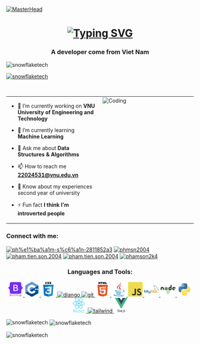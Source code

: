[![MasterHead](https://user-images.githubusercontent.com/74038190/221352995-5ac18bdf-1a19-4f99-bbb6-77559b220470.gif)](https://www.facebook.com/pham.tien.son.2004/)
<h1 align="center">
<a href="https://git.io/typing-svg"><img src="https://readme-typing-svg.demolab.com?font=Cascadia+Code+ExtraBold&pause=1000&random=false&width=500&height=70&duration=4000&size=35&center=true&lines=Hi+There!%F0%9F%91%8B;I'm+SnowflakeTech!+%E2%9D%84%EF%B8%8F" alt="Typing SVG" /></a>
</h1>
<h3 align="center">A developer come from Viet Nam</h3>

<p align="left"> <img src="https://komarev.com/ghpvc/?username=snowflaketech&label=Profile%20views&color=0e75b6&style=flat" alt="snowflaketech" /> </p>

<p align="left"> <a href="https://github.com/ryo-ma/github-profile-trophy"><img src="https://github-profile-trophy.vercel.app/?username=snowflaketech" alt="snowflaketech" /></a> </p>

<p align="left"> <a href="https://twitter.com/" target="blank"><img src="https://img.shields.io/twitter/follow/?logo=twitter&style=for-the-badge" alt="" /></a> </p>

<table>
  <tr>
    <td valign="top" width="50%">
    
- 🔭 I’m currently working on **VNU University of Engineering and Technology**
- 🌱 I’m currently learning **Machine Learning**
- 💬 Ask me about **Data Structures & Algorithms**
- 📫 How to reach me **22024531@vnu.edu.vn**
- 📄 Know about my experiences second year of university
- ⚡ Fun fact **I think I'm introverted people**
    </td>
    
    <td valign="top" width="50%">
    
<img src="https://camo.githubusercontent.com/7de37139d0b4c1ce40865e799b446c0e963a3dd8fb68d239707237c40604fa3d/68747470733a2f2f63646e2e6472696262626c652e636f6d2f75736572732f3733303730332f73637265656e73686f74732f363538313234332f6176656e746f2e676966" alt="Coding" width="100%">
  </tr>
</table>

<h3 align="left">Connect with me:</h3>
<p align="left">
<a href="https://linkedin.com/in/ph%e1%ba%a1m-s%c6%a1n-2811852a3" target="blank"><img align="center" src="https://raw.githubusercontent.com/rahuldkjain/github-profile-readme-generator/master/src/images/icons/Social/linked-in-alt.svg" alt="ph%e1%ba%a1m-s%c6%a1n-2811852a3" height="30" width="40" /></a>
<a href="https://kaggle.com/phmsn2004" target="blank"><img align="center" src="https://raw.githubusercontent.com/rahuldkjain/github-profile-readme-generator/master/src/images/icons/Social/kaggle.svg" alt="phmsn2004" height="30" width="40" /></a>
<a href="https://fb.com/pham.tien.son.2004" target="blank"><img align="center" src="https://raw.githubusercontent.com/rahuldkjain/github-profile-readme-generator/master/src/images/icons/Social/facebook.svg" alt="pham.tien.son.2004" height="30" width="40" /></a>
<a href="https://instagram.com/pham.tien.son.2004" target="blank"><img align="center" src="https://raw.githubusercontent.com/rahuldkjain/github-profile-readme-generator/master/src/images/icons/Social/instagram.svg" alt="pham.tien.son.2004" height="30" width="40" /></a>
<a href="https://www.leetcode.com/phamson2k4" target="blank"><img align="center" src="https://raw.githubusercontent.com/rahuldkjain/github-profile-readme-generator/master/src/images/icons/Social/leet-code.svg" alt="phamson2k4" height="30" width="40" /></a>
</p>

<h3 align="center">Languages and Tools:</h3>
<p align="center"> <a href="https://getbootstrap.com" target="_blank" rel="noreferrer"> <img src="https://raw.githubusercontent.com/devicons/devicon/master/icons/bootstrap/bootstrap-plain-wordmark.svg" alt="bootstrap" width="40" height="40"/> </a> <a href="https://www.w3schools.com/cpp/" target="_blank" rel="noreferrer"> <img src="https://raw.githubusercontent.com/devicons/devicon/master/icons/cplusplus/cplusplus-original.svg" alt="cplusplus" width="40" height="40"/> </a> <a href="https://www.w3schools.com/css/" target="_blank" rel="noreferrer"> <img src="https://raw.githubusercontent.com/devicons/devicon/master/icons/css3/css3-original-wordmark.svg" alt="css3" width="40" height="40"/> </a> <a href="https://www.djangoproject.com/" target="_blank" rel="noreferrer"> <img src="https://cdn.worldvectorlogo.com/logos/django.svg" alt="django" width="40" height="40"/> </a> <a href="https://git-scm.com/" target="_blank" rel="noreferrer"> <img src="https://www.vectorlogo.zone/logos/git-scm/git-scm-icon.svg" alt="git" width="40" height="40"/> </a> <a href="https://www.w3.org/html/" target="_blank" rel="noreferrer"> <img src="https://raw.githubusercontent.com/devicons/devicon/master/icons/html5/html5-original-wordmark.svg" alt="html5" width="40" height="40"/> </a> <a href="https://www.java.com" target="_blank" rel="noreferrer"> <img src="https://raw.githubusercontent.com/devicons/devicon/master/icons/java/java-original.svg" alt="java" width="40" height="40"/> </a> <a href="https://developer.mozilla.org/en-US/docs/Web/JavaScript" target="_blank" rel="noreferrer"> <img src="https://raw.githubusercontent.com/devicons/devicon/master/icons/javascript/javascript-original.svg" alt="javascript" width="40" height="40"/> </a> <a href="https://www.mysql.com/" target="_blank" rel="noreferrer"> <img src="https://raw.githubusercontent.com/devicons/devicon/master/icons/mysql/mysql-original-wordmark.svg" alt="mysql" width="40" height="40"/> </a> <a href="https://nodejs.org" target="_blank" rel="noreferrer"> <img src="https://raw.githubusercontent.com/devicons/devicon/master/icons/nodejs/nodejs-original-wordmark.svg" alt="nodejs" width="40" height="40"/> </a> <a href="https://www.python.org" target="_blank" rel="noreferrer"> <img src="https://raw.githubusercontent.com/devicons/devicon/master/icons/python/python-original.svg" alt="python" width="40" height="40"/> </a> <a href="https://reactjs.org/" target="_blank" rel="noreferrer"> <img src="https://raw.githubusercontent.com/devicons/devicon/master/icons/react/react-original-wordmark.svg" alt="react" width="40" height="40"/> </a> <a href="https://tailwindcss.com/" target="_blank" rel="noreferrer"> <img src="https://www.vectorlogo.zone/logos/tailwindcss/tailwindcss-icon.svg" alt="tailwind" width="40" height="40"/> </a> <a href="https://vuejs.org/" target="_blank" rel="noreferrer"> <img src="https://raw.githubusercontent.com/devicons/devicon/master/icons/vuejs/vuejs-original-wordmark.svg" alt="vuejs" width="40" height="40"/> </a> </p>

<p><img align="left" src="https://github-readme-stats.vercel.app/api/top-langs?username=snowflaketech&show_icons=true&locale=en&layout=compact&theme=radical" alt="snowflaketech" /></p>

<p>&nbsp;<img align="center" src="https://github-readme-stats.vercel.app/api?username=snowflaketech&show_icons=true&locale=en&theme=radical" alt="snowflaketech" /></p>

<p><img align="center" src="https://github-readme-streak-stats.herokuapp.com/?user=snowflaketech&theme=radical" alt="snowflaketech"/></p>
